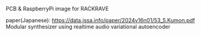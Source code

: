 PCB & RaspberryPi image
for RACKRAVE

paper(Japanese): 
https://data.jssa.info/paper/2024v16n01/53_5.Kumon.pdf 
Modular synthesizer using realtime audio variational autoencoder    
